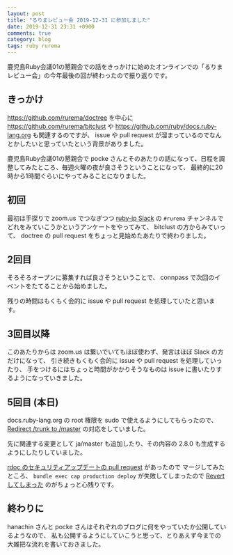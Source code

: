 ```yaml
---
layout: post
title: "るりまレビュー会 2019-12-31 に参加しました"
date: 2019-12-31 23:31 +0900
comments: true
category: blog
tags: ruby rurema
---
```

鹿児島Ruby会議01の懇親会での話をきっかけに始めたオンラインでの「るりまレビュー会」の今年最後の回が終わったので振り返りです。

<!--more-->

## きっかけ

<https://github.com/rurema/doctree> を中心に <https://github.com/rurema/bitclust> や <https://github.com/ruby/docs.ruby-lang.org> も関連するのですが、 issue や pull request が溜まっているのでなんとかしたいと思っていたという背景がありました。

鹿児島Ruby会議01の懇親会で pocke さんとそのあたりの話になって、日程を調整してみたところ、毎週火曜の夜が良さそうということになって、
最終的に20時から1時間ぐらいにやってみることになりました。

## 初回

最初は手探りで zoom.us でつなぎつつ [ruby-jp Slack](https://ruby-jp.github.io/) の `#rurema` チャンネルでどれをみていこうかというアンケートをやってみて、
bitclust の方からみていって、
doctree の pull request をちょっと見始めたあたりで終わりました。

## 2回目

そろそろオープンに募集すれば良さそうということで、
connpass で次回のイベントをたてることから始めました。

残りの時間はもくもく会的に issue や pull request を処理していたと思います。

## 3回目以降

このあたりからは zoom.us は繋いでいてもほぼ使わず、発言はほぼ Slack の方だけになって、
引き続きもくもく会的に issue や pull request を処理していったり、
手をつけるにはちょっと時間がかかりそうなものは issue に書いたりするようになっていきました。

## 5回目 (本日)

docs.ruby-lang.org の root 権限を sudo で使えるようにしてもらったので、
[Redirect /trunk to /master](https://github.com/ruby/docs.ruby-lang.org/issues/82)
の対応をしていました。

先に関連する変更として ja/master も追加したり、その内容の 2.8.0 も生成するようにしたりしていました。

[rdoc のセキュリティアップデートの pull request](https://github.com/ruby/docs.ruby-lang.org/pull/88) があったので
マージしてみたところ、 `bundle exec cap production deploy` が失敗してしまったので
[Revert してしまった](https://github.com/ruby/docs.ruby-lang.org/commit/e246d606cd496d88d8f4f6ad81b583310efa262f)
のがちょっと心残りです。

## 終わりに

hanachin さんと pocke さんはそれぞれのブログに何をやっていたか公開しているようなので、
私も公開するようにしていこうと思って、とりあえず今までの大雑把な流れを書いておきました。
